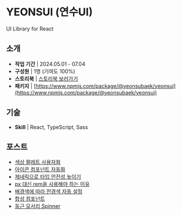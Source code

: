 # YEONSUI (연수UI)

UI Library for React

## 소개

- **작업 기간** | 2024.05.01 - 07.04
- **구성원** | 1명 (기여도 100%)
- **스토리북** | [스토리북 보러가기]([https://libookrary.vercel.app](https://65a2410191d174e557802180-wdqnggihlw.chromatic.com/?path=/docs/core-color--docs))
- **패키지** | [https://www.npmjs.com/package/@yeonsubaek/yeonsui](https://www.npmjs.com/package/@yeonsubaek/yeonsui)

## 기술

- **Skill** | React, TypeScript, Sass

## 포스트

  - [색상 팔레트 사용자화](https://yeonsu.hashnode.dev/custom-palette)
  - [아이콘 컴포넌트 자동화](https://yeonsu.hashnode.dev/svgr)
  - [제네릭으로 타입 안전성 높이기](https://yeonsu.hashnode.dev/typescript-button)
  - [px 대신 rem을 사용해야 하는 이유](https://yeonsu.hashnode.dev/px-rem)
  - [배경색에 따라 전경색 자동 설정](https://yeonsu.hashnode.dev/cie-xyz)
  - [합성 컴포넌트](https://yeonsu.hashnode.dev/compound-component)
  - [둥근 모서리 Spinner](https://yeonsu.hashnode.dev/css-spinner)
